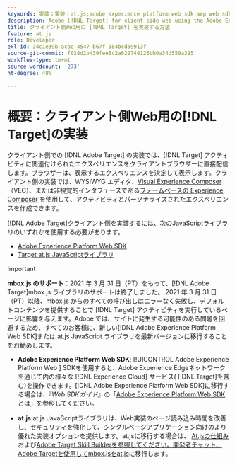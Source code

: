 ```yaml
---
keywords: 実装；実装；at.js;adobe experience platform web sdk;aep web sdk
description: Adobe [!DNL Target] for client-side web using the Adobe Experience Platform Web SDK  (AEP Web SDK) or the [!DNL Target] at.js JavaScriptライブラリの実装方法を説明します。
title: クライアント側Web用に [!DNL Target] を実装する方法
feature: at.js
role: Developer
exl-id: 34c1e39b-acae-4547-b67f-584bcd59913f
source-git-commit: f028d2b439fee5c2a622748126bb0a34d550a395
workflow-type: tm+mt
source-wordcount: '273'
ht-degree: 48%

---
```


# 概要：クライアント側Web用の[!DNL Target]の実装

クライアント側での [!DNL Adobe Target] の実装では、[!DNL Target] アクティビティに関連付けられたエクスペリエンスをクライアントブラウザーに直接配信します。ブラウザーは、表示するエクスペリエンスを決定して表示します。クライアント側の実装では、WYSIWYG エディタ、[Visual Experience Composer](/help/c-experiences/c-visual-experience-composer/visual-experience-composer.md) （VEC）、または非視覚的インタフェースである[フォームベースの Experience Composer ](/help/c-experiences/form-experience-composer.md)を使用して、アクティビティとパーソナライズされたエクスペリエンスを作成できます。

[!DNL Adobe Target]クライアント側を実装するには、次のJavaScriptライブラリのいずれかを使用する必要があります。

* [Adobe Experience Platform Web SDK](/help/c-implementing-target/c-implementing-target-for-client-side-web/aep-web-sdk.md)
* [Target at.js JavaScriptライブラリ](/help/c-implementing-target/c-implementing-target-for-client-side-web/c-how-atjs-works/how-atjs-works.md)

>[!IMPORTANT]
>
>**mbox.js のサポート**：2021 年 3 月 31 日（PT）をもって、[!DNL Adobe Target]mbox.js ライブラリのサポートは終了しました。 2021 年 3 月 31 日（PT）以降、mbox.js からのすべての呼び出しはエラーなく失敗し、デフォルトコンテンツを提供することで [!DNL Target] アクティビティを実行しているページに影響を与えます。Adobe では、サイトに発生する可能性のある問題を回避するため、すべてのお客様に、新しい[!DNL Adobe Experience Platform Web SDK]または at.js JavaScript ライブラリを最新バージョンに移行することをお勧めします。
>
>* **Adobe Experience Platform Web SDK**: [!UICONTROL Adobe Experience Platform Web ] SDKを使用すると、Adobe Experience Edgeネットワークを通じて内の様々な [!DNL Experience Cloud] サービス( [!DNL Target]を含む)を操作できます。[!DNL Adobe Experience Platform Web SDK]に移行する場合は、『*Web SDKガイド*』の「[Adobe Experience Platform Web SDK](/help/c-implementing-target/c-implementing-target-for-client-side-web/aep-web-sdk.md)とは」を参照してください。
   >
   >
* **at.js**:at.js JavaScriptライブラリは、Web実装のページ読み込み時間を改善し、セキュリティを強化して、シングルページアプリケーション向けのより優れた実装オプションを提供します。at.jsに移行する場合は、 [At.jsの仕組み](/help/c-implementing-target/c-implementing-target-for-client-side-web/c-how-atjs-works/how-atjs-works.md)および[Adobe Target Skill Builderを参照してください。開発者チャット、Adobe Targetを使用してmbox.jsをat.js](https://seminars.adobeconnect.com/ptdo6mfo6qn6/?proto=true)に移行します。


